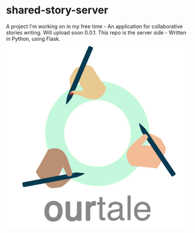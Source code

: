 # shared-story-server
A project I'm working on in my free time - An application for collaborative stories writing. Will upload soon 0.0.1. This repo is the server side - Written in Python, using Flask. 
![alt text](https://github.com/GadWissberg/shared-story-client/blob/master/materials/png/logo.png?raw=true)
